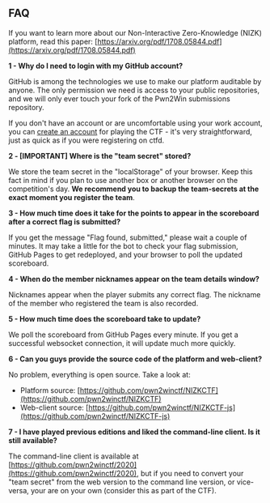 ## FAQ

If you want to learn more about our Non-Interactive Zero-Knowledge (NIZK) platform, read this paper: [https://arxiv.org/pdf/1708.05844.pdf](https://arxiv.org/pdf/1708.05844.pdf)


**1 - Why do I need to login with my GitHub account?**

GitHub is among the technologies we use to make our platform auditable by anyone. The only permission we need is access to your public repositories, and we will only ever touch your fork of the Pwn2Win submissions repository.

If you don't have an account or are uncomfortable using your work account, you can [create an account](https://github.com/join) for playing the CTF - it's very straightforward, just as quick as if you were registering on ctfd.


**2 - [IMPORTANT] Where is the "team secret" stored?**

We store the team secret in the "localStorage" of your browser. Keep this fact in mind if you plan to use another box or another browser on the competition's day. **We recommend you to backup the team-secrets at the exact moment you register the team**.


**3 - How much time does it take for the points to appear in the scoreboard after a correct flag is submitted?**

If you get the message "Flag found, submitted," please wait a couple of minutes. It may take a little for the bot to check your flag submission, GitHub Pages to get redeployed, and your browser to poll the updated scoreboard.


**4 - When do the member nicknames appear on the team details window?**

Nicknames appear when the player submits any correct flag. The nickname of the member who registered the team is also recorded.


**5 - How much time does the scoreboard take to update?**

We poll the scoreboard from GitHub Pages every minute. If you get a successful websocket connection, it will update much more quickly.


**6 -  Can you guys provide the source code of the platform and web-client?**

No problem, everything is open source. Take a look at:
 * Platform source: [https://github.com/pwn2winctf/NIZKCTF](https://github.com/pwn2winctf/NIZKCTF)
 * Web-client source: [https://github.com/pwn2winctf/NIZKCTF-js](https://github.com/pwn2winctf/NIZKCTF-js)


**7 - I have played previous editions and liked the command-line client. Is it still available?**

The command-line client is available at [https://github.com/pwn2winctf/2020](https://github.com/pwn2winctf/2020), but if you need to convert your "team secret" from the web version to the command line version, or vice-versa, your are on your own (consider this as part of the CTF).
